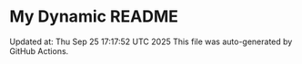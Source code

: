 # My Dynamic README
Updated at: Thu Sep 25 17:17:52 UTC 2025
This file was auto-generated by GitHub Actions.
